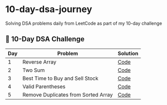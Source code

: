 # 10-day-dsa-journey
Solving DSA problems daily from LeetCode as part of my 10-day challenge

## 🚀 10-Day DSA Challenge

| Day |             Problem                |                                      Solution                               |
|-----|------------------------------------|-----------------------------------------------------------------------------|
| 1   | Reverse Array                      | [Code](./Day01_Reverse_Array/reverse_array.java)                            |
| 2   | Two Sum                            | [Code](./Day02_Two_Sum/twoSum.js)                                           |
| 3   | Best Time to Buy and Sell Stock    | [Code](./Day03_Best_Time_to_Buy_and_Sell_Stock/stock.js)                    |
| 4   | Valid Parentheses                  | [Code](./Day04_Valid_Parentheses/validParentheses.js)                       |
| 5   | Remove Duplicates from Sorted Array| [Code](./Day05_Remove_Duplicates/removeDuplicates.js)                      |
